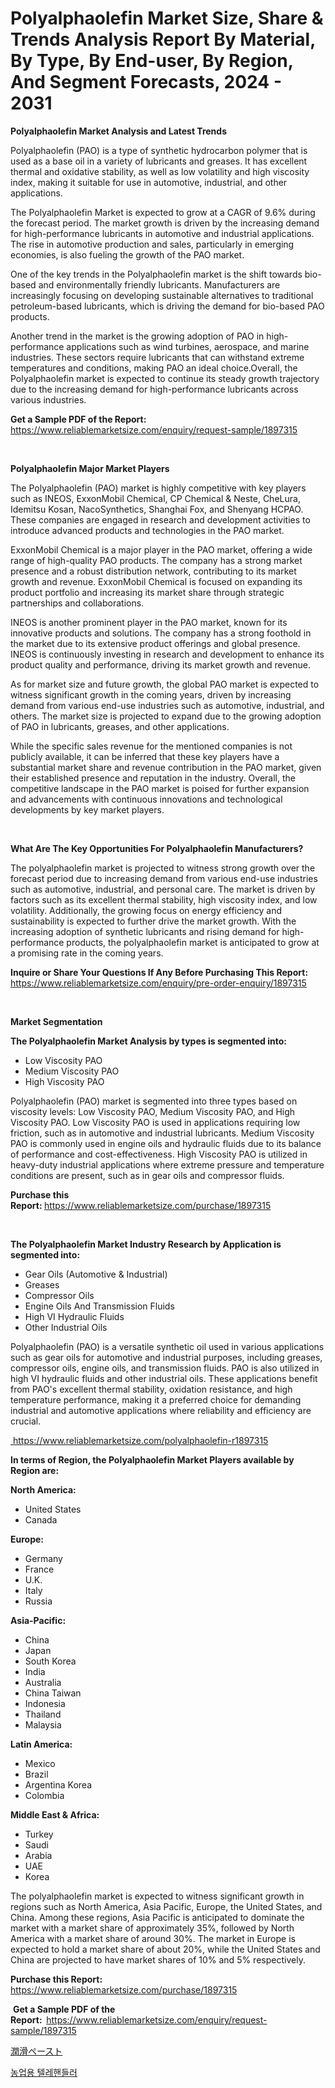 <p><h1>Polyalphaolefin Market Size, Share & Trends Analysis Report By Material, By Type, By End-user, By Region, And Segment Forecasts, 2024 - 2031</h1></p><p><strong>Polyalphaolefin Market Analysis and Latest Trends</strong></p>
<p><p>Polyalphaolefin (PAO) is a type of synthetic hydrocarbon polymer that is used as a base oil in a variety of lubricants and greases. It has excellent thermal and oxidative stability, as well as low volatility and high viscosity index, making it suitable for use in automotive, industrial, and other applications.</p><p>The Polyalphaolefin Market is expected to grow at a CAGR of 9.6% during the forecast period. The market growth is driven by the increasing demand for high-performance lubricants in automotive and industrial applications. The rise in automotive production and sales, particularly in emerging economies, is also fueling the growth of the PAO market.</p><p>One of the key trends in the Polyalphaolefin market is the shift towards bio-based and environmentally friendly lubricants. Manufacturers are increasingly focusing on developing sustainable alternatives to traditional petroleum-based lubricants, which is driving the demand for bio-based PAO products.</p><p>Another trend in the market is the growing adoption of PAO in high-performance applications such as wind turbines, aerospace, and marine industries. These sectors require lubricants that can withstand extreme temperatures and conditions, making PAO an ideal choice.Overall, the Polyalphaolefin market is expected to continue its steady growth trajectory due to the increasing demand for high-performance lubricants across various industries.</p></p>
<p><strong>Get a Sample PDF of the Report:&nbsp;</strong> <a href="https://www.reliablemarketsize.com/enquiry/request-sample/1897315">https://www.reliablemarketsize.com/enquiry/request-sample/1897315</a></p>
<p>&nbsp;</p>
<p><strong>Polyalphaolefin Major Market Players</strong></p>
<p><p>The Polyalphaolefin (PAO) market is highly competitive with key players such as INEOS, ExxonMobil Chemical, CP Chemical & Neste, CheLura, Idemitsu Kosan, NacoSynthetics, Shanghai Fox, and Shenyang HCPAO. These companies are engaged in research and development activities to introduce advanced products and technologies in the PAO market.</p><p>ExxonMobil Chemical is a major player in the PAO market, offering a wide range of high-quality PAO products. The company has a strong market presence and a robust distribution network, contributing to its market growth and revenue. ExxonMobil Chemical is focused on expanding its product portfolio and increasing its market share through strategic partnerships and collaborations.</p><p>INEOS is another prominent player in the PAO market, known for its innovative products and solutions. The company has a strong foothold in the market due to its extensive product offerings and global presence. INEOS is continuously investing in research and development to enhance its product quality and performance, driving its market growth and revenue.</p><p>As for market size and future growth, the global PAO market is expected to witness significant growth in the coming years, driven by increasing demand from various end-use industries such as automotive, industrial, and others. The market size is projected to expand due to the growing adoption of PAO in lubricants, greases, and other applications.</p><p>While the specific sales revenue for the mentioned companies is not publicly available, it can be inferred that these key players have a substantial market share and revenue contribution in the PAO market, given their established presence and reputation in the industry. Overall, the competitive landscape in the PAO market is poised for further expansion and advancements with continuous innovations and technological developments by key market players.</p></p>
<p>&nbsp;</p>
<p><strong>What Are The Key Opportunities For Polyalphaolefin Manufacturers?</strong></p>
<p><p>The polyalphaolefin market is projected to witness strong growth over the forecast period due to increasing demand from various end-use industries such as automotive, industrial, and personal care. The market is driven by factors such as its excellent thermal stability, high viscosity index, and low volatility. Additionally, the growing focus on energy efficiency and sustainability is expected to further drive the market growth. With the increasing adoption of synthetic lubricants and rising demand for high-performance products, the polyalphaolefin market is anticipated to grow at a promising rate in the coming years.</p></p>
<p><strong>Inquire or Share Your Questions If Any Before Purchasing This Report:</strong> <a href="https://www.reliablemarketsize.com/enquiry/pre-order-enquiry/1897315">https://www.reliablemarketsize.com/enquiry/pre-order-enquiry/1897315</a></p>
<p>&nbsp;</p>
<p><strong>Market Segmentation</strong></p>
<p><strong>The Polyalphaolefin Market Analysis by types is segmented into:</strong></p>
<p><ul><li>Low Viscosity PAO</li><li>Medium Viscosity PAO</li><li>High Viscosity PAO</li></ul></p>
<p><p>Polyalphaolefin (PAO) market is segmented into three types based on viscosity levels: Low Viscosity PAO, Medium Viscosity PAO, and High Viscosity PAO. Low Viscosity PAO is used in applications requiring low friction, such as in automotive and industrial lubricants. Medium Viscosity PAO is commonly used in engine oils and hydraulic fluids due to its balance of performance and cost-effectiveness. High Viscosity PAO is utilized in heavy-duty industrial applications where extreme pressure and temperature conditions are present, such as in gear oils and compressor fluids.</p></p>
<p><strong>Purchase this Report:&nbsp;</strong><a href="https://www.reliablemarketsize.com/purchase/1897315">https://www.reliablemarketsize.com/purchase/1897315</a></p>
<p>&nbsp;</p>
<p><strong>The Polyalphaolefin Market Industry Research by Application is segmented into:</strong></p>
<p><ul><li>Gear Oils (Automotive & Industrial)</li><li>Greases</li><li>Compressor Oils</li><li>Engine Oils And Transmission Fluids</li><li>High VI Hydraulic Fluids</li><li>Other Industrial Oils</li></ul></p>
<p><p>Polyalphaolefin (PAO) is a versatile synthetic oil used in various applications such as gear oils for automotive and industrial purposes, including greases, compressor oils, engine oils, and transmission fluids. PAO is also utilized in high VI hydraulic fluids and other industrial oils. These applications benefit from PAO's excellent thermal stability, oxidation resistance, and high temperature performance, making it a preferred choice for demanding industrial and automotive applications where reliability and efficiency are crucial.</p></p>
<p><a href="https://www.reliablemarketsize.com/polyalphaolefin-r1897315">&nbsp;https://www.reliablemarketsize.com/polyalphaolefin-r1897315</a></p>
<p><strong>In terms of Region, the Polyalphaolefin Market Players available by Region are:</strong></p>
<p>
    <p> <strong> North America: </strong>
        <ul>
            <li>United States</li>
            <li>Canada</li>
        </ul>
        </p> 
    <p> <strong> Europe: </strong>
        <ul>
            <li>Germany</li>
            <li>France</li>
            <li>U.K.</li>
            <li>Italy</li>
            <li>Russia</li>
        </ul>
        </p> 
    <p> <strong> Asia-Pacific: </strong>
        <ul>
            <li>China</li>
            <li>Japan</li>
            <li>South Korea</li>
            <li>India</li>
            <li>Australia</li>
            <li>China Taiwan</li>
            <li>Indonesia</li>
            <li>Thailand</li>
            <li>Malaysia</li>
        </ul>
        </p> 
    <p> <strong> Latin America: </strong>
        <ul>
            <li>Mexico</li>
            <li>Brazil</li>
            <li>Argentina Korea</li>
            <li>Colombia</li>
        </ul>
        </p> 
    <p> <strong> Middle East & Africa: </strong>
        <ul>
            <li>Turkey</li>
            <li>Saudi</li>
            <li>Arabia</li>
            <li>UAE</li>
            <li>Korea</li>
        </ul>
    </p>
    </p>
<p><p>The polyalphaolefin market is expected to witness significant growth in regions such as North America, Asia Pacific, Europe, the United States, and China. Among these regions, Asia Pacific is anticipated to dominate the market with a market share of approximately 35%, followed by North America with a market share of around 30%. The market in Europe is expected to hold a market share of about 20%, while the United States and China are projected to have market shares of 10% and 5% respectively.</p></p>
<p><strong>Purchase this Report: </strong><a href="https://www.reliablemarketsize.com/purchase/1897315">https://www.reliablemarketsize.com/purchase/1897315</a></p>
<p>&nbsp;<strong>Get a Sample PDF of the Report:&nbsp;&nbsp;</strong><a href="https://www.reliablemarketsize.com/enquiry/request-sample/1897315">https://www.reliablemarketsize.com/enquiry/request-sample/1897315</a></p>
<p><strong></strong></p>
<p><p><a href="https://github.com/zjkmgcs938405/Market-Research-Report-List-3/blob/main/99300063699.md">潤滑ペースト</a></p><p><a href="https://github.com/KellyLyncyh543964/Market-Research-Report-List-2/blob/main/33908667844.md">농업용 텔레핸들러</a></p></p>